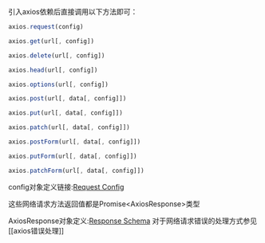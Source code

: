 引入axios依赖后直接调用以下方法即可：

```typescript
axios.request(config)

axios.get(url[, config])

axios.delete(url[, config])

axios.head(url[, config])

axios.options(url[, config])

axios.post(url[, data[, config]])

axios.put(url[, data[, config]])

axios.patch(url[, data[, config]])

axios.postForm(url[, data[, config]])

axios.putForm(url[, data[, config]])

axios.patchForm(url[, data[, config]])
```

config对象定义链接:[Request Config](https://axios-http.com/docs/req_config)

这些网络请求方法返回值都是Promise<AxiosResponse<T>>类型

AxiosResponse对象定义:[Response Schema](https://axios-http.com/docs/res_schema)
对于网络请求错误的处理方式参见[[axios错误处理]]

